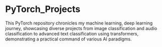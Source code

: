 # PyTorch_Projects
This PyTorch repository chronicles my machine learning, deep learning journey, showcasing diverse projects from image classification and audio classification to advanced text classification using transformers, demonstrating a practical command of various AI paradigms.
